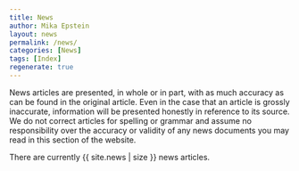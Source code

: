 ```yaml
---
title: News
author: Mika Epstein
layout: news
permalink: /news/
categories: [News]
tags: [Index]
regenerate: true
---
```


News articles are presented, in whole or in part, with as much accuracy as can be found in the original article.  Even in the case that an article is grossly inaccurate, information will be presented honestly in reference to its source. We do not correct articles for spelling or grammar and assume no responsibility over the accuracy or validity of any news documents you may read in this section of the website.

There are currently {{ site.news | size }} news articles.